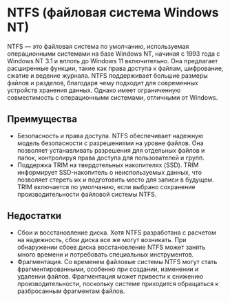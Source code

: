 NTFS (файловая система Windows NT)
========================

NTFS — это файловая система по умолчанию, используемая операционными системами на базе Windows NT, начиная с 1993 года с Windows NT 3.1 и вплоть до Windows 11 включительно. Она предлагает расширенные функции, такие как права доступа к файлам, шифрование, сжатие и ведение журнала. NTFS поддерживает большие размеры файлов и разделов, благодаря чему подходит для современных устройств хранения данных. Однако имеет ограниченную совместимость с операционными системами, отличными от Windows.

## Преимущества
- Безопасность и права доступа. NTFS обеспечивает надежную модель безопасности с разрешениями на уровне файлов. Она позволяет устанавливать разрешения для отдельных файлов и папок, контролируя права доступа для пользователей и групп.
- Поддержка TRIM на твердотельных накопителях (SSD). TRIM информирует SSD-накопитель о неиспользуемых данных, что позволяет стереть их и подготовить место для записи в будущем. TRIM включается по умолчанию, если выбрано сохранение производительности файловой системы NTFS.

## Недостатки
- Сбои и восстановление диска. Хотя NTFS разработана с расчетом на надежность, сбои диска все же могут возникать. При обнаружении сбоев диска восстановление NTFS может занять много времени и потребовать специальных инструментов.
- Фрагментация. Со временем файловые системы NTFS могут стать фрагментированными, особенно при создании, изменении и удалении файлов. Фрагментация может привести к снижению производительности, поскольку системе приходится обращаться к разбросанным фрагментам файлов.